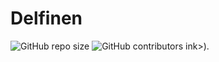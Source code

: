 # Delfinen

<!--- These are examples. See https://shields.io for others or to customize this set of shields. You might want to include dependencies, project status and licence info here --->
![GitHub repo size](https://github.com/vitaliy-serdyukov/delfinen)
![GitHub contributors](https://github.com/vitaliy-serdyukov/delfinen)
ink>).
